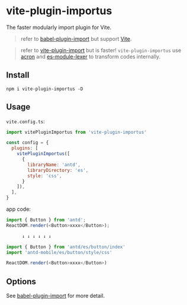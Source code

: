 # vite-plugin-importus
The faster modularly import plugin for Vite.

> refer to [babel-plugin-import](https://github.com/umijs/babel-plugin-import) but support [Vite](https://github.com/vitejs/vite).

> refer to [vite-plugin-import](https://github.com/meowtec/vite-plugin-import) but is faster! `vite-plugin-importus` use [acron](https://github.com/acornjs/acorn) and [es-module-lexer](https://github.com/guybedford/es-module-lexer) to transform codes internally.

## Install
```
npm i vite-plugin-importus -D
```

## Usage
`vite.config.ts`:

```js
import vitePluginImportus from 'vite-plugin-importus'

const config = {
  plugins: [
    vitePluginImportus([
      {
        libraryName: 'antd',
        libraryDirectory: 'es',
        style: 'css',
      }
    ]),
  ],
}
```

app code:
```javascript
import { Button } from 'antd';
ReactDOM.render(<Button>xxxx</Button>);

      ↓ ↓ ↓ ↓ ↓ ↓

import { Button } from 'antd/es/button/index'
import 'antd-mobile/es/button/style/css'

ReactDOM.render(<Button>xxxx</Button>)
```

## Options

See [babel-plugin-import](https://github.com/umijs/babel-plugin-import#options) for more detail.